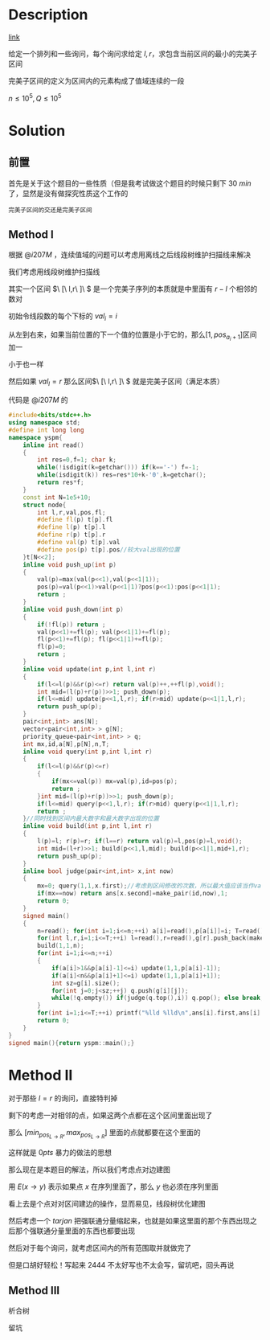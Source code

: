 # Description

[link](https://www.luogu.com.cn/problem/P4747)

给定一个排列和一些询问，每个询问求给定 $l,r$，求包含当前区间的最小的完美子区间

完美子区间的定义为区间内的元素构成了值域连续的一段

$n\le 10^5,Q\le 10^5$

# Solution

## 前置

首先是关于这个题目的一些性质（但是我考试做这个题目的时候只剩下 $30\ min$ 了，显然是没有做探究性质这个工作的

	完美子区间的交还是完美子区间

## Method I

根据 $@i207M$ ，连续值域的问题可以考虑用离线之后线段树维护扫描线来解决

我们考虑用线段树维护扫描线

其实一个区间 $\ [\ l,r\ ]\ $ 是一个完美子序列的本质就是中里面有 $r-l$ 个相邻的数对

初始令线段数的每个下标的 $val_i=i$

从左到右来，如果当前位置的下一个值的位置是小于它的，那么$[1,pos_{a_i+1}]$区间加一 

小于也一样

然后如果 $val_l=r$ 那么区间$\ [\ l,r\ ]\ $ 就是完美子区间（满足本质）

代码是 $@i207M$ 的

```cpp
#include<bits/stdc++.h>
using namespace std;
#define int long long
namespace yspm{	
	inline int read()
	{
		int res=0,f=1; char k;
		while(!isdigit(k=getchar())) if(k=='-') f=-1;
		while(isdigit(k)) res=res*10+k-'0',k=getchar();
		return res*f;
	}
	const int N=1e5+10;
	struct node{
		int l,r,val,pos,fl;
		#define fl(p) t[p].fl
 		#define l(p) t[p].l
		#define r(p) t[p].r
		#define val(p) t[p].val
		#define pos(p) t[p].pos//较大val出现的位置
	}t[N<<2];
	inline void push_up(int p)
	{
		val(p)=max(val(p<<1),val(p<<1|1));
		pos(p)=val(p<<1)>val(p<<1|1)?pos(p<<1):pos(p<<1|1);
		return ;
	}
	inline void push_down(int p)
	{
		if(!fl(p)) return ; 
		val(p<<1)+=fl(p); val(p<<1|1)+=fl(p);
		fl(p<<1)+=fl(p); fl(p<<1|1)+=fl(p);
		fl(p)=0;
		return ;
	}
	inline void update(int p,int l,int r)
	{
		if(l<=l(p)&&r(p)<=r) return val(p)++,++fl(p),void();
		int mid=(l(p)+r(p))>>1; push_down(p);
		if(l<=mid) update(p<<1,l,r); if(r>mid) update(p<<1|1,l,r);
		return push_up(p);
	}
	pair<int,int> ans[N];
	vector<pair<int,int> > g[N];
	priority_queue<pair<int,int> > q;
	int mx,id,a[N],p[N],n,T;
	inline void query(int p,int l,int r)
	{
		if(l<=l(p)&&r(p)<=r) 
		{
			if(mx<=val(p)) mx=val(p),id=pos(p);
			return ;
		}int mid=(l(p)+r(p))>>1; push_down(p);
		if(l<=mid) query(p<<1,l,r); if(r>mid) query(p<<1|1,l,r);
		return ;
	}//同时找到区间内最大数字和最大数字出现的位置
	inline void build(int p,int l,int r)
	{
		l(p)=l; r(p)=r; if(l==r) return val(p)=l,pos(p)=l,void();
		int mid=(l+r)>>1; build(p<<1,l,mid); build(p<<1|1,mid+1,r);
		return push_up(p);
	}
	inline bool judge(pair<int,int> x,int now)
	{	
		mx=0; query(1,1,x.first);//考虑到区间修改的次数，所以最大值应该当作val[l] 做就好了
		if(mx==now) return ans[x.second]=make_pair(id,now),1;
		return 0;
	}
	signed main()
	{
		n=read(); for(int i=1;i<=n;++i) a[i]=read(),p[a[i]]=i; T=read();
		for(int l,r,i=1;i<=T;++i) l=read(),r=read(),g[r].push_back(make_pair(l,i)); 
		build(1,1,n); 
		for(int i=1;i<=n;++i)
		{
			if(a[i]>1&&p[a[i]-1]<=i) update(1,1,p[a[i]-1]);
			if(a[i]<n&&p[a[i]+1]<=i) update(1,1,p[a[i]+1]); 
			int sz=g[i].size();
			for(int j=0;j<sz;++j) q.push(g[i][j]);
			while(!q.empty()) if(judge(q.top(),i)) q.pop(); else break;
		}
		for(int i=1;i<=T;++i) printf("%lld %lld\n",ans[i].first,ans[i].second);
		return 0;
	}
}
signed main(){return yspm::main();}
```

# Method II

对于那些 $l=r$ 的询问，直接特判掉

剩下的考虑一对相邻的点，如果这两个点都在这个区间里面出现了

那么 $[min_{pos_{L\to R}},max_{pos_{L \to R}}]$ 里面的点就都要在这个里面的

这样就是 $0 pts$ 暴力的做法的思想

那么现在是本题目的解法，所以我们考虑点对边建图

用 $E(x\to y)$ 表示如果点 $x$ 在序列里面了，那么 $y$ 也必须在序列里面

看上去是个点对对区间建边的操作，显而易见，线段树优化建图

然后考虑一个 $tarjan$ 把强联通分量缩起来，也就是如果这里面的那个东西出现之后那个强联通分量里面的东西也都要出现

然后对于每个询问，就考虑区间内的所有范围取并就做完了

但是口胡好轻松！写起来 $2444$ 不太好写也不太会写，留坑吧，回头再说

## Method III

析合树

留坑